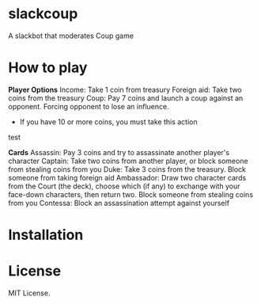# slackcoup
A slackbot that moderates Coup game

# How to play
**Player Options**
Income: Take 1 coin from treasury
Foreign aid: Take two coins from the treasury
Coup: Pay 7 coins and launch a coup against an opponent. Forcing opponent to lose an influence.
* If you have 10 or more coins, you must take this action

test

**Cards**
Assassin: Pay 3 coins and try to assassinate another player's character
Captain: Take two coins from another player, or block someone from stealing coins from you
Duke: Take 3 coins from the treasury. Block someone from taking foreign aid
Ambassador: Draw two character cards from the Court (the deck), choose which (if any) to exchange with your face-down characters, then return two. Block someone from stealing coins from you
Contessa: Block an assassination attempt against yourself

# Installation

# License
MIT License.